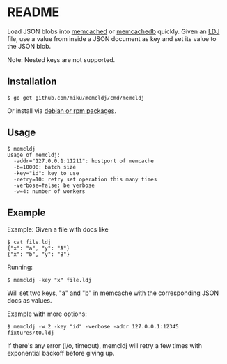 README
======

Load JSON blobs into [memcached](http://memcached.org/) or
[memcachedb](http://memcachedb.org/) quickly. Given an
[LDJ](http://en.wikipedia.org/wiki/Line_Delimited_JSON) file,
use a value from inside a JSON document as key and set its value
to the JSON blob.

Note: Nested keys are not supported.

Installation
------------

    $ go get github.com/miku/memcldj/cmd/memcldj

Or install via [debian or rpm packages](https://github.com/miku/memcldj/releases).

Usage
-----

    $ memcldj
    Usage of memcldj:
      -addr="127.0.0.1:11211": hostport of memcache
      -b=10000: batch size
      -key="id": key to use
      -retry=10: retry set operation this many times
      -verbose=false: be verbose
      -w=4: number of workers

Example
-------

Example: Given a file with docs like

    $ cat file.ldj
    {"x": "a", "y": "A"}
    {"x": "b", "y": "B"}

Running:

    $ memcldj -key "x" file.ldj

Will set two keys, "a" and "b" in memcache with the corresponding JSON docs as values.

Example with more options:

    $ memcldj -w 2 -key "id" -verbose -addr 127.0.0.1:12345 fixtures/t0.ldj

If there's any error (i/o, timeout), memcldj will retry a few times with exponential backoff before giving up.

